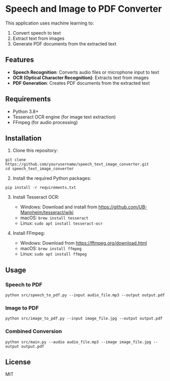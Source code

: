 # Speech and Image to PDF Converter

This application uses machine learning to:
1. Convert speech to text
2. Extract text from images
3. Generate PDF documents from the extracted text

## Features

- **Speech Recognition**: Converts audio files or microphone input to text
- **OCR (Optical Character Recognition)**: Extracts text from images
- **PDF Generation**: Creates PDF documents from the extracted text

## Requirements

- Python 3.8+
- Tesseract OCR engine (for image text extraction)
- FFmpeg (for audio processing)

## Installation

1. Clone this repository:
```
git clone https://github.com/yourusername/speech_text_image_converter.git
cd speech_text_image_converter
```

2. Install the required Python packages:
```
pip install -r requirements.txt
```

3. Install Tesseract OCR:
   - Windows: Download and install from https://github.com/UB-Mannheim/tesseract/wiki
   - macOS: `brew install tesseract`
   - Linux: `sudo apt install tesseract-ocr`

4. Install FFmpeg:
   - Windows: Download from https://ffmpeg.org/download.html
   - macOS: `brew install ffmpeg`
   - Linux: `sudo apt install ffmpeg`

## Usage

### Speech to PDF
```
python src/speech_to_pdf.py --input audio_file.mp3 --output output.pdf
```

### Image to PDF
```
python src/image_to_pdf.py --input image_file.jpg --output output.pdf
```

### Combined Conversion
```
python src/main.py --audio audio_file.mp3 --image image_file.jpg --output output.pdf
```

## License

MIT 